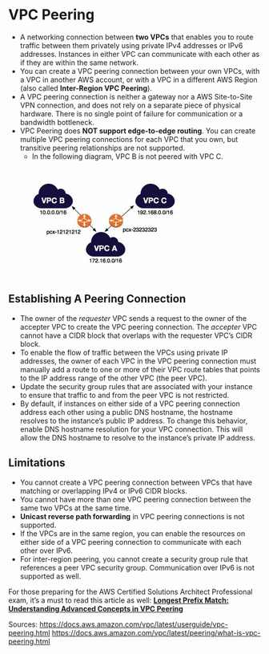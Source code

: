 # VPC Peering

- A networking connection between **two VPCs** that enables you to route traffic between them privately using private  IPv4 addresses or IPv6 addresses. Instances in either VPC can  communicate with each other as if they are within the same network.
- You can create a VPC peering connection between your own VPCs, with a VPC  in another AWS account, or with a VPC in a different AWS Region (also  called **Inter-Region VPC Peering**).
- A VPC peering connection is neither a gateway nor a AWS Site-to-Site VPN  connection, and does not rely on a separate piece of physical hardware.  There is no single point of failure for communication or a bandwidth  bottleneck.
- VPC Peering does **NOT support edge-to-edge routing**. You can create multiple VPC peering connections for each VPC that you  own, but transitive peering relationships are not supported.
  - In the following diagram, VPC B is not peered with VPC C.

![VPC Peering Diagram](../img/VPC-Peering-Diagram.png)

## Establishing A Peering Connection

- The owner of the *requester* VPC sends a request to the owner of the accepter VPC to create the VPC peering connection. The *accepter* VPC cannot have a CIDR block that overlaps with the requester VPC’s CIDR block.
- To enable the flow of traffic between the VPCs using private IP addresses, the owner of each VPC in the VPC peering connection must manually add a route to one or more of their VPC route tables that points to the IP  address range of the other VPC (the peer VPC).
- Update the security group rules that are associated with your instance to  ensure that traffic to and from the peer VPC is not restricted.
- By default, if instances on either side of a VPC peering connection  address each other using a public DNS hostname, the hostname resolves to the instance’s public IP address. To change this behavior, enable DNS  hostname resolution for your VPC connection. This will allow the DNS  hostname to resolve to the instance’s private IP address.

## Limitations

- You cannot create a VPC peering connection between VPCs that have matching or overlapping IPv4 or IPv6 CIDR blocks.
- You cannot have more than one VPC peering connection between the same two VPCs at the same time.
- **Unicast reverse path forwarding** in VPC peering connections is not supported.
- If the VPCs are in the same region, you can enable the resources on either side of a VPC peering connection to communicate with each other over  IPv6.
- For inter-region peering, you cannot create a security group rule that  references a peer VPC security group. Communication over IPv6 is not  supported as well.

For those preparing for the AWS Certified Solutions Architect Professional exam, it’s a must to read this article as well: [**Longest Prefix Match: Understanding Advanced Concepts in VPC Peering**](longest-prefix-match-understanding-advanced-concepts-in-vpc-peering.md)

Sources:
 https://docs.aws.amazon.com/vpc/latest/userguide/vpc-peering.html
 https://docs.aws.amazon.com/vpc/latest/peering/what-is-vpc-peering.html